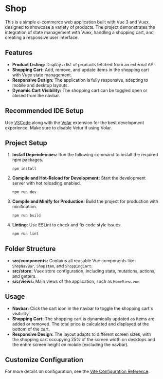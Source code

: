 # Shop

This is a simple e-commerce web application built with Vue 3 and Vuex, designed to showcase a variety of products. The project demonstrates the integration of state management with Vuex, handling a shopping cart, and creating a responsive user interface.

## Features

- **Product Listing:** Display a list of products fetched from an external API.
- **Shopping Cart:** Add, remove, and update items in the shopping cart with Vuex state management.
- **Responsive Design:** The application is fully responsive, adapting to mobile and desktop layouts.
- **Dynamic Cart Visibility:** The shopping cart can be toggled open or closed from the navbar.

## Recommended IDE Setup

Use [VSCode](https://code.visualstudio.com/) along with the [Volar](https://marketplace.visualstudio.com/items?itemName=Vue.volar) extension for the best development experience. Make sure to disable Vetur if using Volar.

## Project Setup

1. **Install Dependencies:** Run the following command to install the required npm packages.

   ```sh
   npm install
   ```

2. **Compile and Hot-Reload for Development:** Start the development server with hot reloading enabled.

   ```sh
   npm run dev
   ```

3. **Compile and Minify for Production:** Build the project for production with minification.

   ```sh
   npm run build
   ```

4. **Linting:** Use ESLint to check and fix code style issues.
   ```sh
   npm run lint
   ```

## Folder Structure

- **src/components:** Contains all reusable Vue components like `ShopNavBar`, `ShopItem`, and `ShoppingCart`.
- **src/store:** Vuex store configuration, including state, mutations, actions, and getters.
- **src/views:** Main views of the application, such as `HomeView.vue`.

## Usage

- **Navbar:** Click the cart icon in the navbar to toggle the shopping cart's visibility.
- **Shopping Cart:** The shopping cart is dynamically updated as items are added or removed. The total price is calculated and displayed at the bottom of the cart.
- **Responsive Design:** The layout adapts to different screen sizes, with the shopping cart occupying 25% of the screen width on desktops and the entire screen height on mobile (excluding the navbar).

## Customize Configuration

For more details on configuration, see the [Vite Configuration Reference](https://vitejs.dev/config/).
